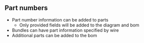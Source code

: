 ## Part numbers

* Part number information can be added to parts
  * Only provided fields will be added to the diagram and bom
* Bundles can have part information specified by wire
* Additional parts can be added to the bom

